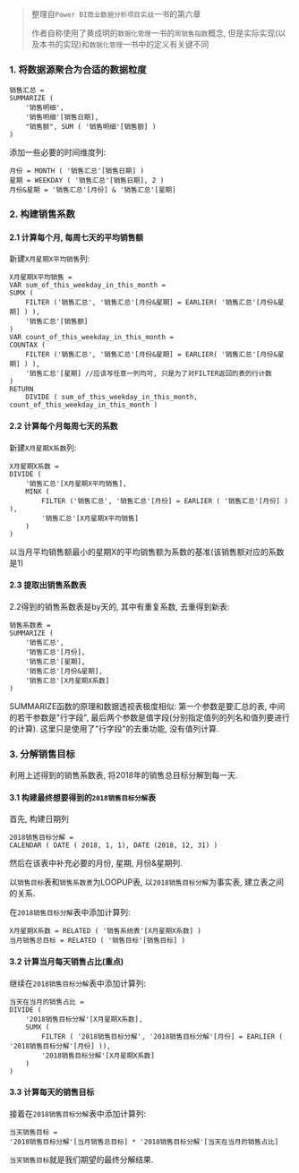 > 整理自`Power BI商业数据分析项目实战`一书的第六章
>
> 作者自称使用了黄成明的`数据化管理`一书的`周销售指数`概念, 但是实际实现(以及本书的实现)和`数据化管理`一书中的定义有关键不同

### 1. 将数据源聚合为合适的数据粒度

```dax
销售汇总 = 
SUMMARIZE (
	'销售明细', 
	'销售明细'[销售日期], 
	"销售额", SUM ( '销售明细'[销售额] )
)
```

添加一些必要的时间维度列:

```dax
月份 = MONTH ( '销售汇总'[销售日期] )
星期 = WEEKDAY ( '销售汇总'[销售日期], 2 )
月份&星期 = '销售汇总'[月份] & '销售汇总'[星期]
```

### 2. 构建销售系数

#### 2.1 计算每个月, 每周七天的平均销售额

新建`X月星期X平均销售`列:

```dax
X月星期X平均销售 = 
VAR sum_of_this_weekday_in_this_month = 
SUMX (
	FILTER ('销售汇总', '销售汇总'[月份&星期] = EARLIER( '销售汇总'[月份&星期] ) ),
	'销售汇总'[销售额]
)
VAR count_of_this_weekday_in_this_month = 
COUNTAX (
	FILTER ('销售汇总', '销售汇总'[月份&星期] = EARLIER( '销售汇总'[月份&星期] ) ),
	'销售汇总'[星期] //应该写任意一列均可, 只是为了对FILTER返回的表的行计数
)
RETURN 
	DIVIDE ( sum_of_this_weekday_in_this_month, count_of_this_weekday_in_this_month )
```

#### 2.2 计算每个月每周七天的系数

新建`X月星期X系数`列:

```dax
X月星期X系数 = 
DIVIDE (
	'销售汇总'[X月星期X平均销售],
	MINX (
		FILTER ('销售汇总', '销售汇总'[月份] = EARLIER ( '销售汇总'[月份] ) ),
		'销售汇总'[X月星期X平均销售]
	)
)
```

以当月平均销售额最小的星期X的平均销售额为系数的基准(该销售额对应的系数是1)

#### 2.3 提取出销售系数表

2.2得到的销售系数表是by天的, 其中有重复系数, 去重得到新表:

```dax
销售系数表 = 
SUMMARIZE (
	'销售汇总',
	'销售汇总'[月份],
	'销售汇总'[星期],
	'销售汇总'[月份&星期],
	'销售汇总'[X月星期X系数]
)
```

SUMMARIZE函数的原理和数据透视表极度相似: 第一个参数是要汇总的表, 中间的若干参数是"行字段", 最后两个参数是值字段(分别指定值列的列名和值列要进行的计算). 这里只是使用了"行字段"的去重功能, 没有值列计算.

### 3. 分解销售目标

利用上述得到的销售系数表, 将2018年的销售总目标分解到每一天.

#### 3.1 构建最终想要得到的`2018销售目标分解`表

首先, 构建日期列

```dax
2018销售目标分解 = 
CALENDAR ( DATE ( 2018, 1, 1), DATE (2018, 12, 31) )
```

然后在该表中补充必要的月份, 星期, 月份&星期列.

以`销售目标`表和`销售系数表`为LOOPUP表, 以`2018销售目标分解`为事实表, 建立表之间的关系.

在`2018销售目标分解`表中添加计算列:

```dax
X月星期X系数 = RELATED ( '销售系统表'[X月星期X系数] )
当月销售总目标 = RELATED ( '销售目标'[销售目标] )
```

#### 3.2 计算当月每天销售占比(重点)

继续在`2018销售目标分解`表中添加计算列:

```dax
当天在当月的销售占比 = 
DIVIDE (
	'2018销售目标分解'[X月星期X系数],
	SUMX (
		FILTER ( '2018销售目标分解', '2018销售目标分解'[月份] = EARLIER ( '2018销售目标分解'[月份] )),
		'2018销售目标分解'[X月星期X系数]
	)
)
```

#### 3.3 计算每天的销售目标

接着在`2018销售目标分解`表中添加计算列:

```dax
当天销售目标 = 
'2018销售目标分解'[当月销售总目标] * '2018销售目标分解'[当天在当月的销售占比]
```

`当天销售目标`就是我们期望的最终分解结果.

